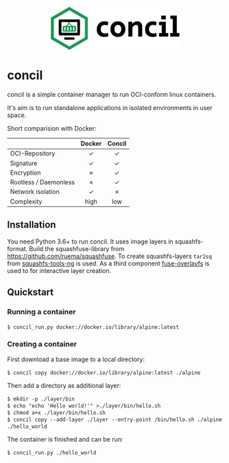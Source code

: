 <p align="center">
  <img style="max-width: 100%;width: 300px;" src="https://raw.githubusercontent.com/ruema/concil/master/docs/concil.svg" alt="concil logo"/>
</p>


# concil

concil is a simple container manager to run OCI-conform linux containers.

It's aim is to run standalone applications in isolated environments in user space.

Short comparision with Docker:

|                      | Docker | Concil |
|----------------------|:------:|:------:|
|OCI-Repository        | ✓      | ✓      |
|Signature             | ✓      | ✓      |
|Encryption            | ✗      | ✓      |
|Rootless / Daemonless | ✗      | ✓      |
|Network isolation     | ✓      | ✗      |
|Complexity            | high   | low    |

## Installation

You need Python 3.6+ to run concil.
It uses image layers in squashfs-format. Build the squashfuse-library from https://github.com/ruema/squashfuse.
To create squashfs-layers `tar2sq` from [squashfs-tools-ng](https://github.com/AgentD/squashfs-tools-ng) is used.
As a third component [fuse-overlayfs](https://github.com/containers/fuse-overlayfs) is used to for interactive layer creation.

## Quickstart

### Running a container

```shell
$ concil_run.py docker://docker.io/library/alpine:latest
```

### Creating a container

First download a base image to a local directory:
```shell
$ concil copy docker://docker.io/library/alpine:latest ./alpine
```

Then add a directory as additional layer:
```shell
$ mkdir -p ./layer/bin
$ echo "echo 'Hello world!'" >./layer/bin/hello.sh
$ chmod a+x ./layer/bin/hello.sh
$ concil copy --add-layer ./layer --entry-point /bin/hello.sh ./alpine ./hello_world
```

The container is finished and can be run:
```shell
$ concil_run.py ./hello_world
```

